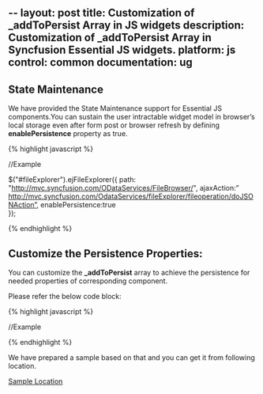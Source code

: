 --
layout: post
title: Customization of _addToPersist Array in JS widgets
description: Customization of _addToPersist Array in Syncfusion Essential JS widgets.
platform: js
control: common
documentation: ug
---

## State Maintenance

We have provided the State Maintenance support for Essential JS components.You can sustain the user intractable widget model in browser’s local storage even after form post or browser refresh by defining **enablePersistence** property as true.   

{% highlight javascript %}

//Example

$("#fileExplorer").ejFileExplorer({ 
    path: "http://mvc.syncfusion.com/ODataServices/FileBrowser/", 
    ajaxAction:” http://mvc.syncfusion.com/OdataServices/fileExplorer/fileoperation/doJSONAction”, 
    enablePersistence:true  
});

{% endhighlight %}

## Customize the Persistence Properties:

You can customize the **_addToPersist** array to achieve the persistence for needed properties of corresponding component.

Please refer the below code block:

{% highlight javascript %}

//Example

<script type="text/javascript" src="//cdn.syncfusion.com/14.4.0.15/js/web/ej.web.all.min.js "></script> 
 <script> 
 //you can customize it as per your requirement 
 ej.FileExplorer.prototype._addToPersist= ["layout", "selectedFolder", "height", "width"]; 
</script> 

{% endhighlight %}

We have prepared a sample based on that and you can get it from following location. 

[Sample Location](http://jsplayground.syncfusion.com/lmkn0ncv) 
